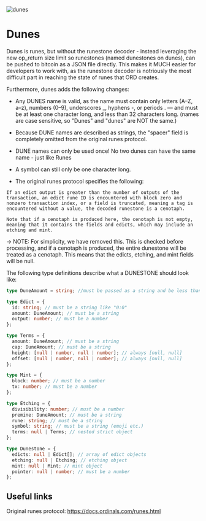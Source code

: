 ![dunes](https://github.com/user-attachments/assets/151acbc4-8668-43b8-aae7-131f3a5bed09)

# Dunes

Dunes is runes, but without the runestone decoder - instead leveraging the new op_return size limit so runestones (named dunestones on dunes), can be pushed to
bitcoin as a JSON file directly. This makes it MUCH easier for developers to work with, as the runestone decoder is notriously the most difficult part in reaching
the state of runes that ORD creates.

Furthermore, dunes adds the following changes:

- Any DUNES name is valid, as the name must contain only letters (A–Z, a–z), numbers (0–9), underscores \_, hyphens -, or periods . — and must be at least one character long, and less than 32 characters long. (names are case sensitive, so "Dunes" and "dunes" are NOT the same.)

- Because DUNE names are described as strings, the "spacer" field is completely omitted from the original runes protocol.

- DUNE names can only be used once! No two dunes can have the same name - just like Runes

- A symbol can still only be one character long.

- The original runes protocol specifies the following:

```
If an edict output is greater than the number of outputs of the transaction, an edict rune ID is encountered with block zero and nonzero transaction index, or a field is truncated, meaning a tag is encountered without a value, the decoded runestone is a cenotaph.

Note that if a cenotaph is produced here, the cenotaph is not empty, meaning that it contains the fields and edicts, which may include an etching and mint.
```

-> NOTE: For simplicity, we have removed this. This is checked before processing, and if a cenotaph is produced, the entire dunestone will be treated as a cenotaph. This means that the edicts, etching, and mint fields will be null.

The following type definitions describe what a DUNESTONE should look like:

```ts
type DuneAmount = string; //must be passed as a string and be less than u128::MAX

type Edict = {
  id: string; // must be a string like "0:0"
  amount: DuneAmount; // must be a string
  output: number; // must be a number
};

type Terms = {
  amount: DuneAmount; // must be a string
  cap: DuneAmount; // must be a string
  height: [null | number, null | number]; // always [null, null]
  offset: [null | number, null | number]; // always [null, null]
};

type Mint = {
  block: number; // must be a number
  tx: number; // must be a number
};

type Etching = {
  divisibility: number; // must be a number
  premine: DuneAmount; // must be a string
  rune: string; // must be a string
  symbol: string; // must be a string (emoji etc.)
  terms: null | Terms; // nested strict object
};

type Dunestone = {
  edicts: null | Edict[]; // array of edict objects
  etching: null | Etching; // etching object
  mint: null | Mint; // mint object
  pointer: null | number; // must be a number
};
```

## Useful links

Original runes protocol: https://docs.ordinals.com/runes.html
